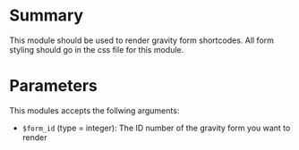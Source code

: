 # Summary
This module should be used to render gravity form shortcodes. All form styling should go in the css file for this module. 

# Parameters
This modules accepts the follwing arguments:
- `$form_id` (type = integer): The ID number of the gravity form you want to render

